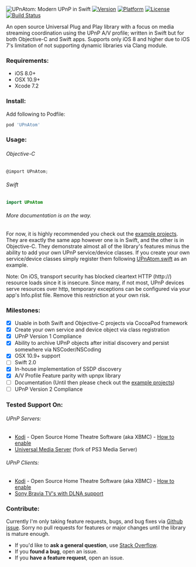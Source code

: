![UPnAtom: Modern UPnP in Swift](https://raw.githubusercontent.com/master-nevi/UPnAtom/assets/UPnAtomLogo.png)
[![Version](http://img.shields.io/cocoapods/v/UPnAtom.svg)](http://cocoapods.org/?q=UPnAtom)
[![Platform](http://img.shields.io/cocoapods/p/UPnAtom.svg)](https://github.com/master-nevi/UPnAtom/blob/master/UPnAtom.podspec)
[![License](http://img.shields.io/cocoapods/l/UPnAtom.svg)](https://github.com/master-nevi/UPnAtom/blob/master/LICENSE)
[![Build Status](https://img.shields.io/travis/master-nevi/UPnAtom/master.svg)](https://travis-ci.org/master-nevi/UPnAtom)

An open source Universal Plug and Play library with a focus on media streaming coordination using the UPnP A/V profile; written in Swift but for both Objective-C and Swift apps. Supports only iOS 8 and higher due to iOS 7's limitation of not supporting dynamic libraries via Clang module.

### Requirements:
* iOS 8.0+
* OSX 10.9+
* Xcode 7.2

### Install:
Add following to Podfile:
```ruby
pod 'UPnAtom'
```

### Usage:
######  Objective-C
```objective-c
@import UPnAtom;
```

###### Swift
```swift
import UPnAtom
```

###### More documentation is on the way.
For now, it is highly recommended you check out the [example projects](https://github.com/master-nevi/UPnAtom/tree/master/Examples). They are exactly the same app however one is in Swift, and the other is in Objective-C. They demonstrate almost all of the library's features minus the ability to add your own UPnP service/device classes. If you create your own service/device classes simply register them following  [UPnAtom.swift](https://github.com/master-nevi/UPnAtom/blob/master/Source/UPnAtom.swift) as an example.

Note: On iOS, transport security has blocked cleartext HTTP (http://) resource loads since it is insecure. Since many, if not most, UPnP devices serve resources over http, temporary exceptions can be configured via your app's Info.plist file. Remove this restriction at your own risk.

### Milestones:
* [x] Usable in both Swift and Objective-C projects via CocoaPod framework
* [x] Create your own service and device object via class registration
* [x] UPnP Version 1 Compliance
* [x] Ability to archive UPnP objects after initial discovery and persist somewhere via NSCoder/NSCoding
* [x] OSX 10.9+ support
* [ ] Swift 2.0
* [x] In-house implementation of SSDP discovery
* [x] A/V Profile Feature parity with upnpx library
* [ ] Documentation (Until then please check out the [example projects](https://github.com/master-nevi/UPnAtom/tree/master/Examples))
* [ ] UPnP Version 2 Compliance

### Tested Support On:
###### UPnP Servers:
* [Kodi](http://kodi.tv/) - Open Source Home Theatre Software (aka XBMC) - [How to enable](http://kodi.wiki/view/UPnP/Server)
* [Universal Media Server](http://www.universalmediaserver.com/) (fork of PS3 Media Server)

###### UPnP Clients:
* [Kodi](http://kodi.tv/) - Open Source Home Theatre Software (aka XBMC) - [How to enable](http://kodi.wiki/view/UPnP/Client)
* [Sony Bravia TV's with DLNA support](http://esupport.sony.com/p/support-info.pl?info_id=884&template_id=1&region_id=8)

### Contribute:
Currently I'm only taking feature requests, bugs, and bug fixes via [Github issue](https://github.com/master-nevi/UPnAtom/issues). Sorry no pull requests for features or major changes until the library is mature enough.

- If you'd like to **ask a general question**, use [Stack Overflow](http://stackoverflow.com/).
- If you **found a bug**, open an issue.
- If you **have a feature request**, open an issue.
